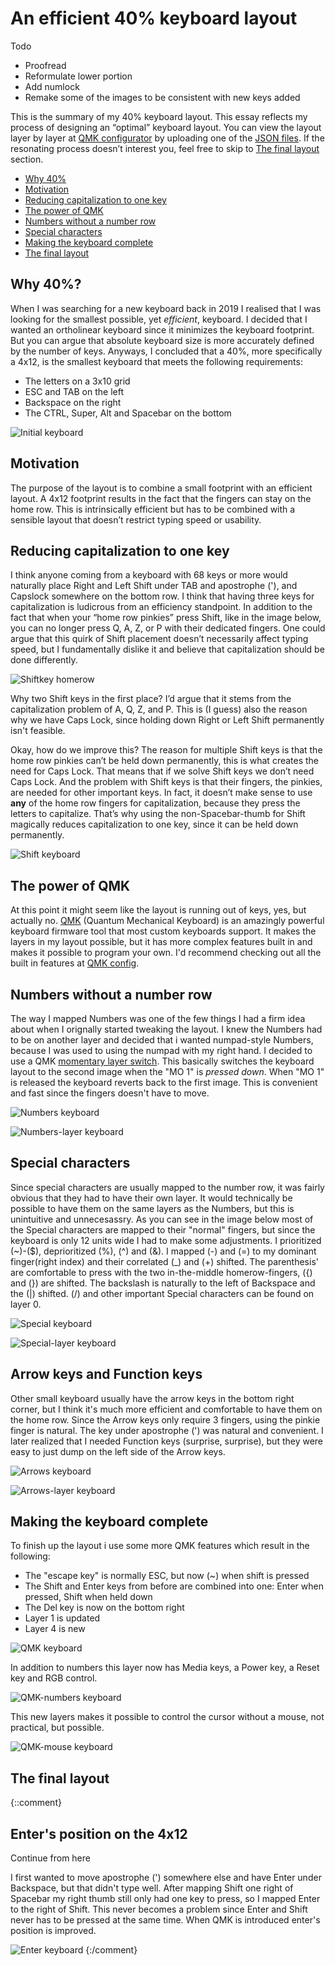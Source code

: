 # An efficient 40% keyboard layout

Todo

- Proofread
- Reformulate lower portion
- Add numlock
- Remake some of the images to be consistent with new keys added

This is the summary of my 40% keyboard layout. This essay reflects my process of designing an “optimal” keyboard layout. You can view the layout layer by layer at [QMK configurator](https://config.qmk.fm/#/) by uploading one of the [JSON files](https://github.com/EdvardSire/keyboard/blob/master/niu_mini_layout_planck_mit_mine_clean.json). If the resonating process doesn’t interest you, feel free to skip to [The final layout](https://github.com/EdvardSire/keyboard#the-final-layout) section.

- [Why 40%](https://github.com/EdvardSire/keyboard#why-40%)
- [Motivation](https://github.com/EdvardSire/keyboard#motivation)
- [Reducing capitalization to one key](https://github.com/EdvardSire/keyboard#reducing-capitalization-to-one-key)
- [The power of QMK](https://github.com/EdvardSire/keyboard#the-power-of-qmk)
- [Numbers without a number row](https://github.com/EdvardSire/keyboard#numbers-without-a-number-row)
- [Special characters](https://github.com/EdvardSire/keyboard#special-characters)
- [Making the keyboard complete](https://github.com/EdvardSire/keyboard#making-the-keyboard-complete)
- [The final layout](https://github.com/EdvardSire/keyboard#the-final-layout)

## Why 40%?

When I was searching for a new keyboard back in 2019 I realised that I was looking for the smallest possible, yet _efficient_, keyboard. I decided that I wanted an ortholinear keyboard since it minimizes the keyboard footprint. But you can argue that absolute keyboard size is more accurately defined by the number of keys. Anyways, I concluded that a 40%, more specifically a 4x12, is the smallest keyboard that meets the following requirements:

- The letters on a 3x10 grid
- ESC and TAB on the left
- Backspace on the right
- The CTRL, Super, Alt and Spacebar on the bottom

![Initial keyboard](/images/keyboard-layout-initial.png)

## Motivation

The purpose of the layout is to combine a small footprint with an efficient layout. A 4x12 footprint results in the fact that the fingers can stay on the home row. This is intrinsically efficient but has to be combined with a sensible layout that doesn’t restrict typing speed or usability.

## Reducing capitalization to one key

I think anyone coming from a keyboard with 68 keys or more would naturally place Right and Left Shift under TAB and apostrophe ('), and Capslock somewhere on the bottom row. I think that having three keys for capitalization is ludicrous from an efficiency standpoint. In addition to the fact that when your “home row pinkies” press Shift, like in the image below, you can no longer press Q, A, Z, or P with their dedicated fingers. One could argue that this quirk of Shift placement doesn’t necessarily affect typing speed, but I fundamentally dislike it and believe that capitalization should be done differently.

![Shiftkey homerow](/images/keyboard-layout-shiftkey-homerow.png)

Why two Shift keys in the first place? I’d argue that it stems from the capitalization problem of A, Q, Z, and P. This is (I guess) also the reason why we have Caps Lock, since holding down Right or Left Shift permanently isn't feasible.

Okay, how do we improve this? The reason for multiple Shift keys is that the home row pinkies can’t be held down permanently, this is what creates the need for Caps Lock. That means that if we solve Shift keys we don’t need Caps Lock. And the problem with Shift keys is that their fingers, the pinkies, are needed for other important keys. In fact, it doesn’t make sense to use **any** of the home row fingers for capitalization, because they press the letters to capitalize. That’s why using the non-Spacebar-thumb for Shift magically reduces capitalization to one key, since it can be held down permanently.

![Shift keyboard](/images/keyboard-layout-shift.png)

## The power of QMK

At this point it might seem like the layout is running out of keys, yes, but actually no. [QMK](https://qmk.fm) (Quantum Mechanical Keyboard) is an amazingly powerful keyboard firmware tool that most custom keyboards support. It makes the layers in my layout possible, but it has more complex features built in and makes it possible to program your own. I'd recommend checking out all the built in features at [QMK config](https://config.qmk.fm).

## Numbers without a number row

The way I mapped Numbers was one of the few things I had a firm idea about when I orignally started tweaking the layout. I knew the Numbers had to be on another layer and decided that i wanted numpad-style Numbers, because I was used to using the numpad with my right hand. I decided to use a QMK [momentary layer switch](https://docs.qmk.fm/#/keycodes?id=layer-switching). This basically switches the keyboard layout to the second image when the "MO 1" is _pressed down_. When "MO 1" is released the keyboard reverts back to the first image. This is convenient and fast since the fingers doesn't have to move.

![Numbers keyboard](/images/keyboard-layout-numbers-initial.png)

![Numbers-layer keyboard](/images/keyboard-layout-numbers-layer.png)

## Special characters

Since special characters are usually mapped to the number row, it was fairly obvious that they had to have their own layer. It would technically be possible to have them on the same layers as the Numbers, but this is unintuitive and unnecesassry. As you can see in the image below most of the Special characters are mapped to their "normal" fingers, but since the keyboard is only 12 units wide I had to make some adjustments. I prioritized (~)-($), deprioritized (%), (^) and (&). I mapped (-) and (=) to my dominant finger(right index) and their correlated (\_) and (+) shifted. The parenthesis' are comfortable to press with the two in-the-middle homerow-fingers, ({) and (}) are shifted. The backslash is naturally to the left of Backspace and the (|) shifted. (/) and other important Special characters can be found on layer 0.

![Special keyboard](/images/keyboard-layout-special-initial.png)

![Special-layer keyboard](/images/keyboard-layout-special-layer.png)

## Arrow keys and Function keys

Other small keyboard usually have the arrow keys in the bottom right corner, but I think it's much more efficient and comfortable to have them on the home row. Since the Arrow keys only require 3 fingers, using the pinkie finger is natural. The key under apostrophe (') was natural and convenient. I later realized that I needed Function keys (surprise, surprise), but they were easy to just dump on the left side of the Arrow keys.

![Arrows keyboard](/images/keyboard-layout-arrows-initial.png)

![Arrows-layer keyboard](/images/keyboard-layout-arrows-layer.png)

## Making the keyboard complete

To finish up the layout i use some more QMK features which result in the following:

- The "escape key" is normally ESC, but now (~) when shift is pressed
- The Shift and Enter keys from before are combined into one: Enter when pressed, Shift when held down
- The Del key is now on the bottom right
- Layer 1 is updated
- Layer 4 is new

![QMK keyboard](/images/keyboard-layout-qmk.png)

In addition to numbers this layer now has Media keys, a Power key, a Reset key and RGB control.

![QMK-numbers keyboard](/images/keyboard-layout-numbers-qmk.png)

This new layers makes it possible to control the cursor without a mouse, not practical, but possible.

![QMK-mouse keyboard](/images/keyboard-layout-mouse.png)

## The final layout

{::comment}

## Enter's position on the 4x12

Continue from here

I first wanted to move apostrophe (') somewhere else and have Enter under Backspace, but that didn't type well. After mapping Shift one right of Spacebar my right thumb still only had one key to press, so I mapped Enter to the right of Shift. This never becomes a problem since Enter and Shift never has to be pressed at the same time. When QMK is introduced enter's position is improved.

![Enter keyboard](/images/keyboard-layout-enter.png)
{:/comment}
